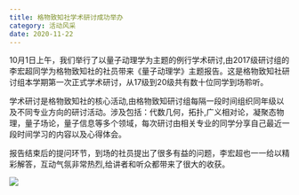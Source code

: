 ```yaml
---
title: 格物致知社学术研讨成功举办
category: 活动风采
date: 2020-11-22
---
```

10月1日上午，我们举行了以量子动理学为主题的例行学术研讨,由2017级研讨组的李宏超同学为格物致知社的社员带来《量子动理学》主题报告。这是格物致知社研讨组本学期第一次正式学术研讨，从17级到20级共有数十位同学到场聆听。

学术研讨是格物致知社的核心活动,由格物致知研讨组每隔一段时间组织同年级以及不同专业方向的研讨活动。涉及包括：代数几何，拓扑,广义相对论，凝聚态物理，量子场论，量子信息等多个领域，每次研讨由相关专业的同学分享自己最近一段时间学习的内容以及心得体会。

报告结束后的提问环节，到场的社员提出了很多有益的问题，李宏超也一一给以精彩解答，互动气氛非常热烈,给讲者和听众都带来了很大的收获。

![](http://young.ustc.edu.cn/_upload/article/images/1f/70/4e0086f6436bbd5d60b5ad9a4137/af163894-4ba4-4f78-b6ee-6a801d37d935.png)